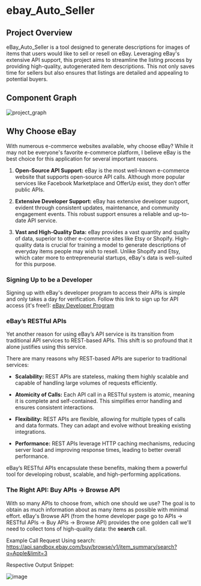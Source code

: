 # ebay_Auto_Seller

## Project Overview

eBay_Auto_Seller is a tool designed to generate descriptions for images of items that users would like to sell or resell on eBay. Leveraging eBay's extensive API support, this project aims to streamline the listing process by providing high-quality, autogenerated item descriptions. This not only saves time for sellers but also ensures that listings are detailed and appealing to potential buyers.

## Component Graph
![project_graph](https://github.com/rfeinberg3/ebay_Auto_Seller/assets/95943957/a0a61ac8-52f8-4a5b-b588-9d5fa1e9c21d)

## Why Choose eBay

With numerous e-commerce websites available, why choose eBay? While it may not be everyone's favorite e-commerce platform, I believe eBay is the best choice for this application for several important reasons.

1. **Open-Source API Support:** eBay is the most well-known e-commerce website that supports open-source API calls. Although more popular services like Facebook Marketplace and OfferUp exist, they don’t offer public APIs.

2. **Extensive Developer Support:** eBay has extensive developer support, evident through consistent updates, maintenance, and community engagement events. This robust support ensures a reliable and up-to-date API service.

3. **Vast and High-Quality Data:** eBay provides a vast quantity and quality of data, superior to other e-commerce sites like Etsy or Shopify. High-quality data is crucial for training a model to generate descriptions of everyday items people may wish to resell. Unlike Shopify and Etsy, which cater more to entrepreneurial startups, eBay's data is well-suited for this purpose.

### Signing Up to be a Developer
Signing up with eBay's developer program to access their APIs is simple and only takes a day for verification. Follow this link to sign up for API access (it's free!): [eBay Developer Program](https://developer.ebay.com/develop/get-started)


### eBay’s RESTful APIs

Yet another reason for using eBay’s API service is its transition from traditional API services to REST-based APIs. This shift is so profound that it alone justifies using this service. 

There are many reasons why REST-based APIs are superior to traditional services:

- **Scalability:** REST APIs are stateless, making them highly scalable and capable of handling large volumes of requests efficiently.
   
- **Atomicity of Calls:** Each API call in a RESTful system is atomic, meaning it is complete and self-contained. This simplifies error handling and ensures consistent interactions.

- **Flexibility:** REST APIs are flexible, allowing for multiple types of calls and data formats. They can adapt and evolve without breaking existing integrations.

- **Performance:** REST APIs leverage HTTP caching mechanisms, reducing server load and improving response times, leading to better overall performance.

eBay’s RESTful APIs encapsulate these benefits, making them a powerful tool for developing robust, scalable, and high-performing applications.


### The Right API: Buy APIs -> Browse API

With so many APIs to choose from, which one should we use? The goal is to obtain as much information about as many items as possible with minimal effort. eBay's Browse API (from the home developer page go to APIs -> RESTful APIs -> Buy APIs -> Browse API) provides the one golden call we'll need to collect tons of high-quality data: the **search** call.

Example Call Request Using search:
https://api.sandbox.ebay.com/buy/browse/v1/item_summary/search?q=Apple&limit=3

Respective Output Snippet:

![image](https://github.com/rfeinberg3/ebay_Auto_Seller/assets/95943957/7daed720-00f6-476c-8d82-bd7981f65a39)




